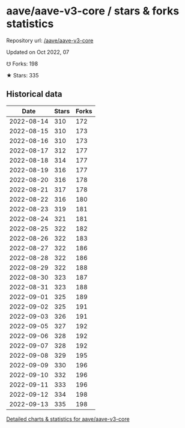 # aave/aave-v3-core / stars & forks statistics

Repository url: [/aave/aave-v3-core](https://github.com/aave/aave-v3-core)

Updated on Oct 2022, 07

☋ Forks: 198

★ Stars: 335

## Historical data
| Date | Stars | Forks |
|------|-------|-------|
| 2022-08-14 | 310 | 172 | 
| 2022-08-15 | 310 | 173 | 
| 2022-08-16 | 310 | 173 | 
| 2022-08-17 | 312 | 177 | 
| 2022-08-18 | 314 | 177 | 
| 2022-08-19 | 316 | 177 | 
| 2022-08-20 | 316 | 178 | 
| 2022-08-21 | 317 | 178 | 
| 2022-08-22 | 316 | 180 | 
| 2022-08-23 | 319 | 181 | 
| 2022-08-24 | 321 | 181 | 
| 2022-08-25 | 322 | 182 | 
| 2022-08-26 | 322 | 183 | 
| 2022-08-27 | 322 | 186 | 
| 2022-08-28 | 322 | 186 | 
| 2022-08-29 | 322 | 188 | 
| 2022-08-30 | 323 | 187 | 
| 2022-08-31 | 323 | 188 | 
| 2022-09-01 | 325 | 189 | 
| 2022-09-02 | 325 | 191 | 
| 2022-09-03 | 326 | 191 | 
| 2022-09-05 | 327 | 192 | 
| 2022-09-06 | 328 | 192 | 
| 2022-09-07 | 328 | 192 | 
| 2022-09-08 | 329 | 195 | 
| 2022-09-09 | 330 | 196 | 
| 2022-09-10 | 332 | 196 | 
| 2022-09-11 | 333 | 196 | 
| 2022-09-12 | 334 | 198 | 
| 2022-09-13 | 335 | 198 | 


[Detailed charts & statistics for aave/aave-v3-core](https://reviewgithub.com/rep/aave/aave-v3-core)
